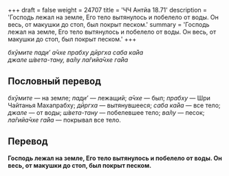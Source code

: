 +++
draft = false
weight = 24707
title = 'ЧЧ Антйа 18.71'
description = 'Господь лежал на земле, Его тело вытянулось и побелело от воды. Он весь, от макушки до стоп, был покрыт песком.'
summary = 'Господь лежал на земле, Его тело вытянулось и побелело от воды. Он весь, от макушки до стоп, был покрыт песком.'
+++

_бхӯмите пад̣и’ а̄чхе прабху дӣргха саба ка̄йа  
джале ш́вета-тану, ва̄лу ла̄гийа̄чхе га̄йа_

## Пословный перевод

_бхӯмите_ — на земле; _пад̣и’_ — лежащий; _а̄чхе_ — был; _прабху_ — Шри Чайтанья Махапрабху; _дӣргха_ — вытянувшееся; _саба_ _ка̄йа_ — все тело; _джале_ — от воды; _ш́вета_\-_тану_ — побелевшее тело; _ва̄лу_ — песок; _ла̄гийа̄чхе_ _га̄йа_ — покрывал все тело.

## Перевод

**Господь лежал на земле, Его тело вытянулось и побелело от воды. Он весь, от макушки до стоп, был покрыт песком.**
